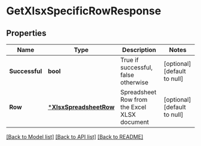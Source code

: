 # GetXlsxSpecificRowResponse

## Properties
Name | Type | Description | Notes
------------ | ------------- | ------------- | -------------
**Successful** | **bool** | True if successful, false otherwise | [optional] [default to null]
**Row** | [***XlsxSpreadsheetRow**](XlsxSpreadsheetRow.md) | Spreadsheet Row from the Excel XLSX document | [optional] [default to null]

[[Back to Model list]](../README.md#documentation-for-models) [[Back to API list]](../README.md#documentation-for-api-endpoints) [[Back to README]](../README.md)


